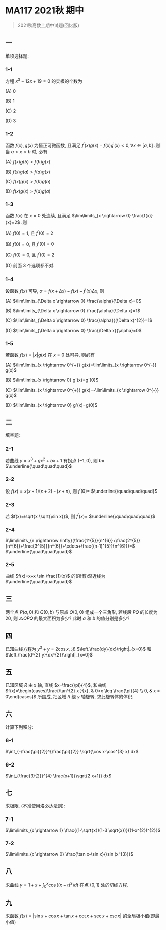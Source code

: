 # MA117 2021秋 期中

> 2021秋高数上期中试题(回忆版)

## 一

单项选择题:

### 1-1

方程 $x^{3}-12 x+19=0$ 的实根的个数为

(A) 0

(B) 1

(C) 2

(D) 3

### 1-2

函数 $f(x), g(x)$ 为恒正可微函数, 且满足 $f^{\prime}(x) g(x)-f(x) g^{\prime}(x)<0, \forall x \in[a, b]$ .则当 $a<x<b$ 时, 必有

(A) $f(x) g(b)>f(b) g(x)$

(B) $f(x) g(a)>f(a) g(x)$

(C) $f(x) g(x)>f(b) g(b)$

(D) $f(x) g(x)>f(a) g(a)$

### 1-3

函数 $f(x)$ 在 $x=0$ 处连续, 且满足 $\lim\limits_{x \rightarrow 0} \frac{f(x)}{x}=2$ .则

(A) $f(0)=1$, 且 $f^{\prime}(0)=2$

(B) $f(0)=0$, 且 $f^{\prime}(0)=0$

(C) $f(0)=0$, 且 $f^{\prime}(0)=2$

(D) 前面 3 个选项都不对.

### 1-4

设函数 $f(x)$ 可导, $\alpha=f(x+\Delta x)-f(x)-f^{\prime}(x) \Delta x$, 则

(A) $\lim\limits_{\Delta x \rightarrow 0} \frac{\alpha}{\Delta x}=0$

(B) $\lim\limits_{\Delta x \rightarrow 0} \frac{\alpha}{\Delta x}=1$

(C) $\lim\limits_{\Delta x \rightarrow 0} \frac{\alpha}{(\Delta x)^{2}}=1$

(D) $\lim\limits_{\Delta x \rightarrow 0} \frac{\Delta x}{\alpha}=0$

### 1-5

若函数 $f(x)=|x| g(x)$ 在 $x=0$ 处可导, 则必有

(A) $\lim\limits_{x \rightarrow 0^{+}} g(x)=\lim\limits_{x \rightarrow 0^{-}} g(x)$

(B) $\lim\limits_{x \rightarrow 0} g'(x)=g'(0)$

(C) $\lim\limits_{x \rightarrow 0^{+}} g(x)=-\lim\limits_{x \rightarrow 0^{-}} g(x)$

(D) $\lim\limits_{x \rightarrow 0} g'(x)=g(0)$

## 二

填空题:

### 2-1

若曲线 $y=x^{3}+gx^{2}+bx+1$ 有拐点 $(-1,0)$, 则 $b=$ $\underline{\quad\quad\quad}$

### 2-2

设 $f(x)=x(x+1)(x+2) \cdots(x+n)$, 则 $f^{\prime}(0)=$ $\underline{\quad\quad\quad}$

### 2-3

若 $f(x)=\sqrt{x \sqrt{\sin x}}$, 则 $f^{\prime}(x)=$ $\underline{\quad\quad\quad}$

### 2-4

$\lim\limits_{n \rightarrow \infty}(\frac{1^{5}}{n^{6}}+\frac{2^{5}}{n^{6}}+\frac{3^{5}}{n^{6}}+\cdots+\frac{(n-1)^{5}}{n^{6}})=$ $\underline{\quad\quad\quad}$

### 2-5

曲线 $f(x)=x+x \sin \frac{1}{x}$ 的(所有)渐近线为 $\underline{\quad\quad\quad}$

## 三

两个点 $P(a, 0)$ 和 $Q(0, b)$ 与原点 $O(0,0)$ 组成一个三角形, 若线段 $PQ$ 的长度为 20, 则 $\triangle OPQ$ 的最大面积为多少? 此时 $a$ 和 $b$ 的值分别是多少?

## 四

已知曲线方程为 $y^{3}+y=2 \cos x$, 求 $\left.\frac{dy}{dx}\right|_{x=0}$ 和 $\left.\frac{d^{2} y}{dx^{2}}\right|_{x=0}$

## 五

已知区域 $R$ 由 $x$ 轴, 直线 $x=\frac{\pi}{4}$, 和曲线 $f(x)=\begin{cases}\frac{\tan^{2} x }{x}, & 0<x \leq \frac{\pi}{4} \\ 0,  & x = 0\end{cases}$ 所围成, 把区域 $R$ 绕 $y$ 轴旋转, 求此旋转体的体积.

## 六

计算下列积分:

### 6-1

$\int_{-\frac{\pi}{2}}^{\frac{\pi}{2}} \sqrt{\cos x-\cos^{3} x} dx$

### 6-2

$\int_{\frac{3}{2}}^{4} \frac{x+1}{\sqrt{2 x+1}} dx$

## 七

求极限. (不准使用洛必达法则):

### 7-1

$\lim\limits_{x \rightarrow 1} \frac{(1-\sqrt{x})(1-3 \sqrt{x})}{(1-x^{2})^{2}}$

### 7-2

$\lim\limits_{x \rightarrow 0} \frac{\tan x-\sin x}{\sin (x^{3})}$

## 八

求曲线 $y=1+x+\int_{0}^{x} \cos ((x-t)^{2}) dt$ 在点 $(0,1)$ 处的切线方程.

## 九

求函数 $f(x)=|\sin x+\cos x+\tan x+\cot x+\sec x+\csc x|$ 的全局极小值(即最小值)
